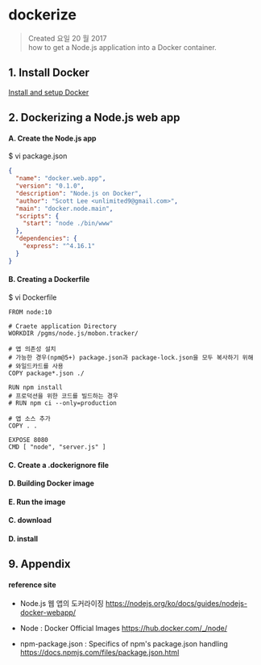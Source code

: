 
# dockerize 

>Created 요일 20 월 2017  
how to get a Node.js application into a Docker container.

## 1. Install Docker

[Install and setup Docker](/reference.notes/TA/cloud/docker/install.n.setup.md)

## 2. Dockerizing a Node.js web app

#### A. Create the Node.js app
$ vi package.json
```json
{
  "name": "docker.web.app",
  "version": "0.1.0",
  "description": "Node.js on Docker",
  "author": "Scott Lee <unlimited9@gmail.com>",
  "main": "docker.node.main",
  "scripts": {
    "start": "node ./bin/www"
  },
  "dependencies": {
    "express": "^4.16.1"
  }
}
```

#### B. Creating a Dockerfile
$ vi Dockerfile
```
FROM node:10

# Craete application Directory
WORKDIR /pgms/node.js/mobon.tracker/

# 앱 의존성 설치
# 가능한 경우(npm@5+) package.json과 package-lock.json을 모두 복사하기 위해
# 와일드카드를 사용
COPY package*.json ./

RUN npm install
# 프로덕션을 위한 코드를 빌드하는 경우
# RUN npm ci --only=production

# 앱 소스 추가
COPY . .

EXPOSE 8080
CMD [ "node", "server.js" ]

```

#### C. Create a .dockerignore file

#### D. Building Docker image

#### E. Run the image


#### C. download

#### D. install


## 9. Appendix

#### reference site

* Node.js 웹 앱의 도커라이징
https://nodejs.org/ko/docs/guides/nodejs-docker-webapp/

* Node : Docker Official Images
https://hub.docker.com/_/node/

* npm-package.json : Specifics of npm's package.json handling
https://docs.npmjs.com/files/package.json.html
